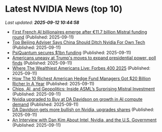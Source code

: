 # Latest NVIDIA News (top 10)
_Last updated: **2025-09-12 10:44:58**_

- [First French AI billionaires emerge after €11.7 billion Mistral funding round](https://economictimes.indiatimes.com/tech/artificial-intelligence/first-french-ai-billionaires-emerge-after-11-7-billion-mistral-funding-round/articleshow/123829197.cms) (Published: 2025-09-11)
- [Top Beijing Adviser Says China Should Ditch Nvidia For Own Tech](https://www.livemint.com/companies/news/top-beijing-adviser-says-china-should-ditch-nvidia-for-own-tech-11757587183655.html) (Published: 2025-09-11)
- [PsiQuantum secures $1bn funding](https://www.verdict.co.uk/psiquantum-series-e-round/) (Published: 2025-09-11)
- [Americans uneasy at Trump's moves to expand presidential power, poll finds](https://economictimes.indiatimes.com/news/international/global-trends/americans-uneasy-at-trumps-moves-to-expand-presidential-power-poll-finds/articleshow/123829049.cms) (Published: 2025-09-11)
- [Where The Wealthiest Americans Live: Forbes 400 2025](https://www.forbes.com/sites/ellamalmgren/2025/09/11/where-the-wealthiest-americans-live-forbes-400-2025/) (Published: 2025-09-11)
- [How The 10 Richest American Hedge Fund Managers Got $20 Billion Richer In A Year](https://www.forbes.com/sites/hanktucker/2025/09/11/how-the-10-richest-american-hedge-fund-managers-got-20-billion-richer-in-a-year/) (Published: 2025-09-11)
- [Chips, AI, and Geopolitics: Inside ASML’s Surprising Mistral Investment](https://techreport.com/news/asml-mistral-ai-strategic-partnership/) (Published: 2025-09-11)
- [Nvidia upgraded to Buy at DA Davidson on growth in AI compute demand](https://thefly.com/permalinks/entry.php/id4196527/NVDA;GOOGL;GOOG-Nvidia-upgraded-to-Buy-at-DA-Davidson-on-growth-in-AI-compute-demand) (Published: 2025-09-11)
- [DA Davidson gets more bullish on Nvidia, upgrades shares](https://thefly.com/permalinks/entry.php/id4196516/NVDA-DA-Davidson-gets-more-bullish-on-Nvidia-upgrades-shares) (Published: 2025-09-11)
- [An Interview with Dan Kim About Intel, Nvidia, and the U.S. Government](https://stratechery.com/2025/an-interview-with-dan-kim-about-intel-nvidia-and-the-u-s-government/) (Published: 2025-09-11)

